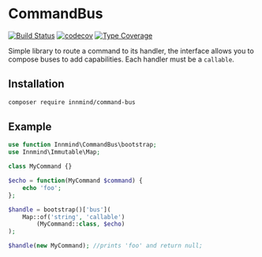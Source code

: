 # CommandBus

[![Build Status](https://github.com/innmind/commandbus/workflows/CI/badge.svg?branch=master)](https://github.com/innmind/commandbus/actions?query=workflow%3ACI)
[![codecov](https://codecov.io/gh/innmind/commandbus/branch/develop/graph/badge.svg)](https://codecov.io/gh/innmind/commandbus)
[![Type Coverage](https://shepherd.dev/github/innmind/commandbus/coverage.svg)](https://shepherd.dev/github/innmind/commandbus)

Simple library to route a command to its handler, the interface allows you to compose buses to add capabilities. Each handler must be a `callable`.

## Installation

```sh
composer require innmind/command-bus
```

## Example

```php
use function Innmind\CommandBus\bootstrap;
use Innmind\Immutable\Map;

class MyCommand {}

$echo = function(MyCommand $command) {
    echo 'foo';
};

$handle = bootstrap()['bus'](
    Map::of('string', 'callable')
        (MyCommand::class, $echo)
);

$handle(new MyCommand); //prints 'foo' and return null;
```
